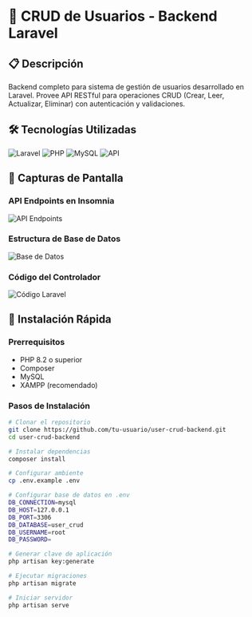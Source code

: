 # 🚀 CRUD de Usuarios - Backend Laravel

## 📋 Descripción
Backend completo para sistema de gestión de usuarios desarrollado en Laravel. Provee API RESTful para operaciones CRUD (Crear, Leer, Actualizar, Eliminar) con autenticación y validaciones.

## 🛠️ Tecnologías Utilizadas
![Laravel](https://img.shields.io/badge/Laravel-FF2D20?style=for-the-badge&logo=laravel&logoColor=white)
![PHP](https://img.shields.io/badge/PHP-777BB4?style=for-the-badge&logo=php&logoColor=white)
![MySQL](https://img.shields.io/badge/MySQL-005C84?style=for-the-badge&logo=mysql&logoColor=white)
![API](https://img.shields.io/badge/API-RESTful-green?style=for-the-badge)

## 📸 Capturas de Pantalla

### API Endpoints en Insomnia
<!-- AGREGAR CAPTURA DE INSOMNIA AQUÍ -->
![API Endpoints](images/insomnia-api.png)

### Estructura de Base de Datos
<!-- AGREGAR CAPTURA DE PHPMYADMIN AQUÍ -->
![Base de Datos](images/database-structure.png)

### Código del Controlador
<!-- AGREGAR CAPTURA DEL CÓDIGO AQUÍ -->
![Código Laravel](images/laravel-code.png)

## 🚀 Instalación Rápida

### Prerrequisitos
- PHP 8.2 o superior
- Composer
- MySQL
- XAMPP (recomendado)

### Pasos de Instalación
```bash
# Clonar el repositorio
git clone https://github.com/tu-usuario/user-crud-backend.git
cd user-crud-backend

# Instalar dependencias
composer install

# Configurar ambiente
cp .env.example .env

# Configurar base de datos en .env
DB_CONNECTION=mysql
DB_HOST=127.0.0.1
DB_PORT=3306
DB_DATABASE=user_crud
DB_USERNAME=root
DB_PASSWORD=

# Generar clave de aplicación
php artisan key:generate

# Ejecutar migraciones
php artisan migrate

# Iniciar servidor
php artisan serve
